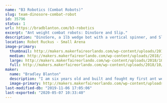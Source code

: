 ```yaml
---
name: "B3 Robotics (Combat Robots)"
slug: team-dinosore-combat-robot
id: 35796
status: 1
url: https://bradblanton.com/b3-robotics
excerpt: "Ant weight combat robots: DinoSore and Slip."
description: "DinoSore, a 1lb wedge bot with a vertical spinner, and Slip, a 1lb wedge bot with a flipper, driven by Bradley Blanton and Matthew Tobias, respectively.  Bradley has participated in five robot competitions over the past year, including Maker Faire Orlando last year, and he is excited to get back in the box!  And this will be Matthew's second competition after he got his robot battle introduction at Robot Riot Summer 2019 in Miami in August 2019."
location: Robot Ruckus - Small Arena
image-primary:
  thumbnail: http://makers.makerfaireorlando.com/wp-content/uploads/2018/10/DinoSore-093018-1-150x150.jpg
  medium: http://makers.makerfaireorlando.com/wp-content/uploads/2018/10/DinoSore-093018-1-225x300.jpg
  large: http://makers.makerfaireorlando.com/wp-content/uploads/2018/10/DinoSore-093018-1-768x1024.jpg
  full: http://makers.makerfaireorlando.com/wp-content/uploads/2018/10/DinoSore-093018-1.jpg
maker:
  name: "Bradley Blanton"
  description: "I am six years old and built and fought my first ant weight robot last year at MakeMIA in Miami.  My robot's name is Dinosore and he is a wedge bot with a vertical spinner.  I have participated in five robot battles in the past year, including Maker Faire Orlando last year, and really enjoy the competition and sportsmanship.  And a special thanks to Team Witch Doctor for helping me along the way."
  image-primary: http://makers.makerfaireorlando.com/wp-content/uploads/2018/10/DinoSore-093018-768x1024.jpg
last-modified-db: "2019-11-06 17:05:06"
last-exported: "2020-05-07 10:33:40"
---
```

